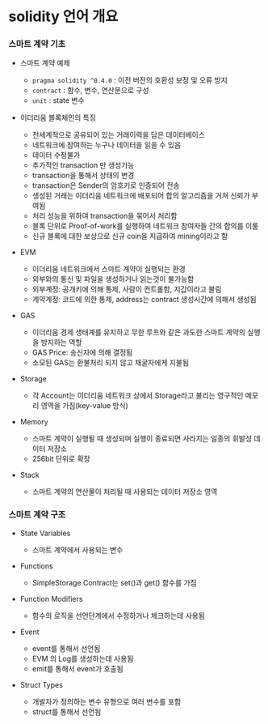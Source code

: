 <h1>solidity 언어 개요</h1>

<h3>스마트 계약 기초</h3>

- 스마트 계약 예제

    - `pragma solidity ^0.4.0` : 이전 버전의 호환성 보장 및 오류 방지
    - `contract` : 함수, 변수, 연산문으로 구성
    - `unit` : state 변수

- 이더리움 블록체인의 특징
    - 전세계적으로 공유되어 있는 거래이력을 담은 데이터베이스
    - 네트워크에 참여하는 누구나 데이터을 읽을 수 있음
    - 데이터 수정불가
    - 추가적인 transaction 만 생성가능
    - transaction을 통해서 상태의 변경
    - transaction은 Sender의 암호키로 인증되어 전송
    - 생성된 거래는 이더리움 네트워크에 배포되어 합의 알고리즘을 거쳐 신뢰가 부여됨
    - 처리 성능을 위하여 transaction을 묶어서 처리함
    - 블록 단위로 Proof-of-work를 실행하여 네트워크 참여자들 간의 합의를 이룸
    - 신규 블록에 대한 보상으로 신규 coin을 지급하여 mining이라고 함

- EVM
    - 이더리움 네트워크에서 스마트 계약이 실행되는 환경
    - 외부와의 통신 및 파일을 생성하거나 읽는것이 불가능함
    - 외부계정: 공개키에 의해 통제, 사람이 컨트롤함, 지갑이라고 불림
    - 계약계정: 코드에 의한 통제, address는 contract 생성시간에 의해서 생성됨

- GAS
    - 이더리움 경제 생태계를 유지하고 무한 루프와 같은 과도한 스마트 계약의 실행을 방지하는 역할
    - GAS Price: 송신자에 의해 결정됨
    - 소모된 GAS는 환불처리 되지 않고 채굴자에게 지불됨

- Storage
    - 각 Account는 이더리움 네트워크 상에서 Storage라고 불리는 영구적인 메모리 영역을 가짐(key-value 방식)

- Memory
    - 스마트 계약이 실행될 때 생성되며 실행이 종료되면 사라지는 일종의 휘발성 데이터 저장소
    - 256bit 단위로 확장

- Stack
    - 스마트 계약의 연산물이 처리될 때 사용되는 데이터 저장소 영역

<h3>스마트 계약 구조</h3>

- State Variables
    - 스마트 계약에서 사용되는 변수

- Functions
    - SimpleStorage Contract는 set()과 get() 함수를 가짐

- Function Modifiers
    - 함수의 로직을 선언단계에서 수정하거나 체크하는데 사용됨
    
- Event
    - event를 통해서 선언됨
    - EVM 의 Log를 생성하는데 사용됨
    - emit를 통해서 event가 호출됨

- Struct Types
    - 개발자가 정의하는 변수 유형으로 여러 변수를 포함
    - struct를 통해서 선언됨
    




    










